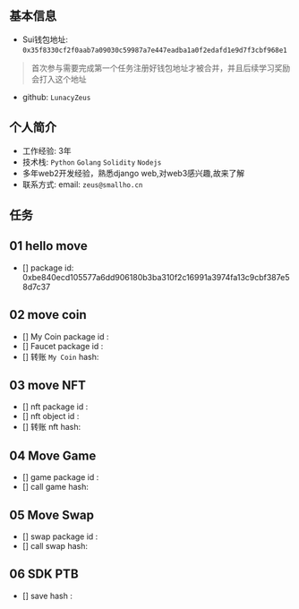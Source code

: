 ## 基本信息
- Sui钱包地址: `0x35f8330cf2f0aab7a09030c59987a7e447eadba1a0f2edafd1e9d7f3cbf968e1`
> 首次参与需要完成第一个任务注册好钱包地址才被合并，并且后续学习奖励会打入这个地址
- github: `LunacyZeus`

## 个人简介
- 工作经验: 3年
- 技术栈: `Python` `Golang` `Solidity` `Nodejs`
- 多年web2开发经验，熟悉django web,对web3感兴趣,故来了解
- 联系方式: email: `zeus@smallho.cn`

## 任务

##   01 hello move
- [] package id: 0xbe840ecd105577a6dd906180b3ba310f2c16991a3974fa13c9cbf387e58d7c37

##   02 move coin
- [] My Coin package id :
- [] Faucet package id :
- [] 转账 `My Coin` hash:

##   03 move NFT
- [] nft package id :
- [] nft object id :
- [] 转账 nft  hash:

##   04 Move Game
- [] game package id :
- [] call game hash:

##   05 Move Swap
- [] swap package id :
- [] call swap hash:

##   06 SDK PTB
- [] save hash :
